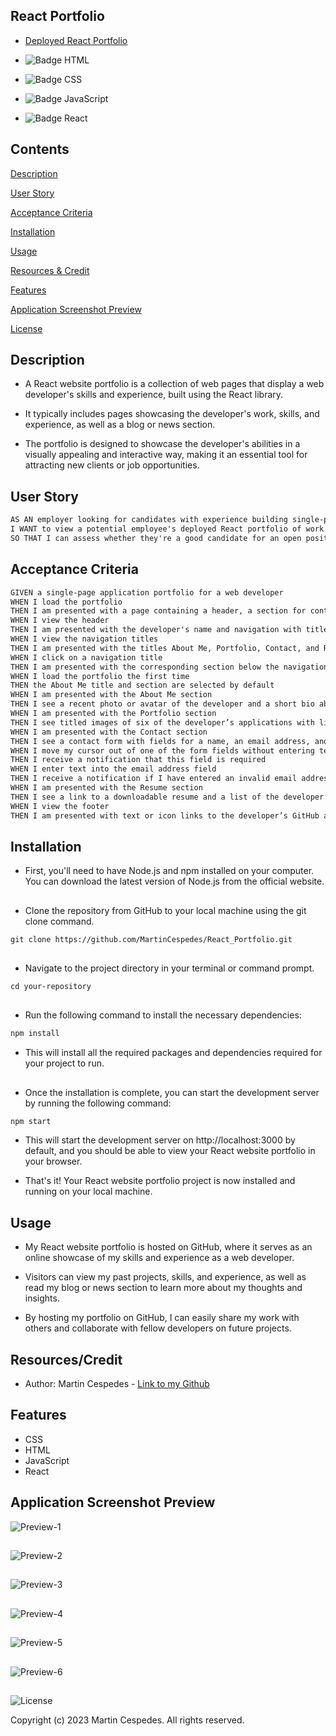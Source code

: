 ## React Portfolio

- [Deployed React Portfolio](https://MartinCespedes.github.io/React_Portfolio/)

- ![Badge HTML](https://img.shields.io/badge/HTML5-E34F26?style=for-the-badge&logo=html5&logoColor=white)

- ![Badge CSS](https://img.shields.io/badge/CSS3-1572B6?style=for-the-badge&logo=css3&logoColor=white)

- ![Badge JavaScript](https://img.shields.io/badge/JavaScript-323330?style=for-the-badge&logo=javascript&logoColor=F7DF1E)

- ![Badge React](https://img.shields.io/badge/react-%2320232a.svg?style=for-the-badge&logo=react&logoColor=%2361DAFB)

## Contents

[Description](#description)

[User Story](#user-story)

[Acceptance Criteria](#acceptance-criteria)

[Installation](#installation)

[Usage](#usage)

[Resources & Credit](#resourcescredit)

[Features](#features)

[Application Screenshot Preview](#application-screenshot-preview)

[License](#license)

## Description

- A React website portfolio is a collection of web pages that display a web developer's skills and experience, built using the React library.

- It typically includes pages showcasing the developer's work, skills, and experience, as well as a blog or news section.

- The portfolio is designed to showcase the developer's abilities in a visually appealing and interactive way, making it an essential tool for attracting new clients or job opportunities.

## User Story

```md
AS AN employer looking for candidates with experience building single-page applications
I WANT to view a potential employee's deployed React portfolio of work samples
SO THAT I can assess whether they're a good candidate for an open position
```

## Acceptance Criteria

```md
GIVEN a single-page application portfolio for a web developer
WHEN I load the portfolio
THEN I am presented with a page containing a header, a section for content, and a footer
WHEN I view the header
THEN I am presented with the developer's name and navigation with titles corresponding to different sections of the portfolio
WHEN I view the navigation titles
THEN I am presented with the titles About Me, Portfolio, Contact, and Resume, and the title corresponding to the current section is highlighted
WHEN I click on a navigation title
THEN I am presented with the corresponding section below the navigation without the page reloading and that title is highlighted
WHEN I load the portfolio the first time
THEN the About Me title and section are selected by default
WHEN I am presented with the About Me section
THEN I see a recent photo or avatar of the developer and a short bio about them
WHEN I am presented with the Portfolio section
THEN I see titled images of six of the developer’s applications with links to both the deployed applications and the corresponding GitHub repository
WHEN I am presented with the Contact section
THEN I see a contact form with fields for a name, an email address, and a message
WHEN I move my cursor out of one of the form fields without entering text
THEN I receive a notification that this field is required
WHEN I enter text into the email address field
THEN I receive a notification if I have entered an invalid email address
WHEN I am presented with the Resume section
THEN I see a link to a downloadable resume and a list of the developer’s proficiencies
WHEN I view the footer
THEN I am presented with text or icon links to the developer’s GitHub and LinkedIn profiles, and their profile on a third platform (Stack Overflow, Twitter)
```

## Installation

- First, you'll need to have Node.js and npm installed on your computer. You can download the latest version of Node.js from the official website.

##

- Clone the repository from GitHub to your local machine using the git clone command.

```md
git clone https://github.com/MartinCespedes/React_Portfolio.git
```

##

- Navigate to the project directory in your terminal or command prompt.

```md
cd your-repository
```

##

- Run the following command to install the necessary dependencies:

```md
npm install
```

- This will install all the required packages and dependencies required for your project to run.

##

- Once the installation is complete, you can start the development server by running the following command:

```md
npm start
```

- This will start the development server on http://localhost:3000 by default, and you should be able to view your React website portfolio in your browser.

- That's it! Your React website portfolio project is now installed and running on your local machine.

## Usage

- My React website portfolio is hosted on GitHub, where it serves as an online showcase of my skills and experience as a web developer.

- Visitors can view my past projects, skills, and experience, as well as read my blog or news section to learn more about my thoughts and insights.

- By hosting my portfolio on GitHub, I can easily share my work with others and collaborate with fellow developers on future projects.

## Resources/Credit

- Author: Martin Cespedes - [Link to my Github](https://github.com/MartinCespedes)

## Features

- CSS
- HTML
- JavaScript
- React

## Application Screenshot Preview

![Preview-1](/react-portfolio/src/assets/react_portfolio_screenshot.png)

##

![Preview-2](/react-portfolio/src/assets/react_portfolio_screenshot2.png)

##

![Preview-3](/react-portfolio/src/assets/react_portfolio_screenshot3.png)

##

![Preview-4](/react-portfolio/src/assets/react_portfolio_screenshot4.png)

##

![Preview-5](/react-portfolio/src/assets/react_portfolio_screenshot5.png)

##

![Preview-6](/react-portfolio/src/assets/react_portfolio_screenshot6.png)

##

![License](https://img.shields.io/badge/License-MIT-yellow.svg)

Copyright (c) 2023 Martin Cespedes. All rights reserved.

